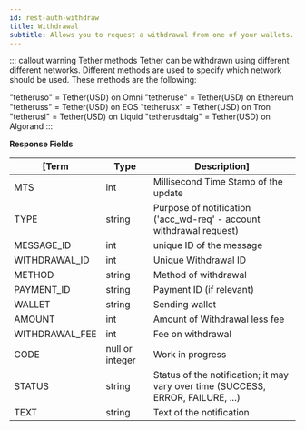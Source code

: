 ```yaml
---
id: rest-auth-withdraw
title: Withdrawal
subtitle: Allows you to request a withdrawal from one of your wallets.
---
```


::: callout warning Tether methods
Tether can be withdrawn using different different networks. Different methods are used to specify which network should be used. These methods are the following:

"tetheruso" = Tether(USD) on Omni
"tetheruse" = Tether(USD) on Ethereum
"tetheruss" = Tether(USD) on EOS
"tetherusx" = Tether(USD) on Tron
"tetherusl" = Tether(USD) on Liquid
"tetherusdtalg" = Tether(USD) on Algorand
:::


**Response Fields**

[Term | Type | Description]
-- | -- | --
MTS  |  int  |  Millisecond Time Stamp of the update
TYPE  |  string  |  Purpose of notification ('acc_wd-req' - account withdrawal request)
MESSAGE_ID  |  int  |  unique ID of the message
WITHDRAWAL_ID | int | Unique Withdrawal ID
METHOD | string | Method of withdrawal
PAYMENT_ID | string | Payment ID (if relevant)
WALLET | string | Sending wallet
AMOUNT | int | Amount of Withdrawal less fee
WITHDRAWAL_FEE | int | Fee on withdrawal
CODE  |  null or integer  | Work in progress
STATUS  |  string  |  Status of the notification; it may vary over time (SUCCESS, ERROR, FAILURE, ...)
TEXT  |  string  |  Text of the notification

